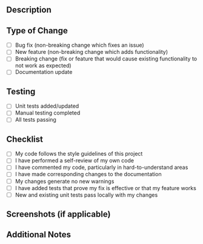 ## Description
<!-- Provide a brief description of the changes in this PR -->

## Type of Change
<!-- Please delete options that are not relevant -->
- [ ] Bug fix (non-breaking change which fixes an issue)
- [ ] New feature (non-breaking change which adds functionality)
- [ ] Breaking change (fix or feature that would cause existing functionality to not work as expected)
- [ ] Documentation update

## Testing
<!-- Please describe the tests that you ran to verify your changes -->
- [ ] Unit tests added/updated
- [ ] Manual testing completed
- [ ] All tests passing

## Checklist
<!-- Please check the boxes that apply -->
- [ ] My code follows the style guidelines of this project
- [ ] I have performed a self-review of my own code
- [ ] I have commented my code, particularly in hard-to-understand areas
- [ ] I have made corresponding changes to the documentation
- [ ] My changes generate no new warnings
- [ ] I have added tests that prove my fix is effective or that my feature works
- [ ] New and existing unit tests pass locally with my changes

## Screenshots (if applicable)

## Additional Notes
<!-- Add any additional notes or context about the pull request here --> 